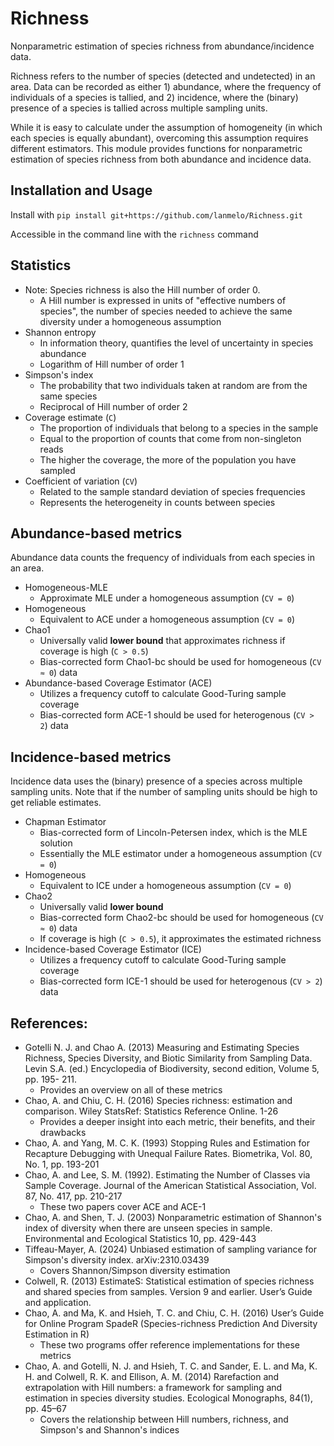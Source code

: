 # Richness

Nonparametric estimation of species richness from abundance/incidence data.

Richness refers to the number of species (detected and undetected) in an area.
Data can be recorded as either 1) abundance, where the frequency of individuals
of a species is tallied, and 2) incidence, where the (binary) presence of a
species is tallied across multiple sampling units.

While it is easy to calculate under the assumption of homogeneity
(in which each species is equally abundant),
overcoming this assumption requires different estimators.
This module provides functions for nonparametric estimation of species richness
from both abundance and incidence data.

## Installation and Usage
Install with `pip install git+https://github.com/lanmelo/Richness.git`

Accessible in the command line with the `richness` command

## Statistics
* Note: Species richness is also the Hill number of order 0.
    * A Hill number is expressed in units of "effective numbers of species",
    the number of species needed to achieve the same diversity under a homogeneous assumption
* Shannon entropy
    * In information theory, quantifies the level of uncertainty in species abundance
    * Logarithm of Hill number of order 1
* Simpson's index
    * The probability that two individuals taken at random are from the same species
    * Reciprocal of Hill number of order 2
* Coverage estimate (`C`)
    * The proportion of individuals that belong to a species in the sample
    * Equal to the proportion of counts that come from non-singleton reads
    * The higher the coverage, the more of the population you have sampled
* Coefficient of variation (`CV`)
    * Related to the sample standard deviation of species frequencies
    * Represents the heterogeneity in counts between species

## Abundance-based metrics
Abundance data counts the frequency of individuals from each species in an area.
* Homogeneous-MLE
    * Approximate MLE under a homogeneous assumption (`CV = 0`)
* Homogeneous
    * Equivalent to ACE under a homogeneous assumption (`CV = 0`)
* Chao1
    * Universally valid **lower bound** that approximates richness if coverage is high (`C > 0.5`)
    * Bias-corrected form Chao1-bc should be used for homogeneous (`CV ≈ 0`) data
* Abundance-based Coverage Estimator (ACE)
    * Utilizes a frequency cutoff to calculate Good-Turing sample coverage
    * Bias-corrected form ACE-1 should be used for heterogenous (`CV > 2`) data

## Incidence-based metrics
Incidence data uses the (binary) presence of a species across multiple sampling units.
Note that if the number of sampling units should be high to get reliable estimates.
* Chapman Estimator
    * Bias-corrected form of Lincoln-Petersen index, which is the MLE solution
    * Essentially the MLE estimator under a homogeneous assumption (`CV = 0`)
* Homogeneous
    * Equivalent to ICE under a homogeneous assumption (`CV = 0`)
* Chao2
    * Universally valid **lower bound**
    * Bias-corrected form Chao2-bc should be used for homogeneous (`CV ≈ 0`) data
    * If coverage is high (`C > 0.5`), it approximates the estimated richness
* Incidence-based Coverage Estimator (ICE)
    * Utilizes a frequency cutoff to calculate Good-Turing sample coverage
    * Bias-corrected form ICE-1 should be used for heterogenous (`CV > 2`) data

## References:
* Gotelli N. J. and Chao A. (2013) Measuring and Estimating Species Richness, Species Diversity, and Biotic Similarity from Sampling Data. Levin S.A. (ed.) Encyclopedia of Biodiversity, second edition, Volume 5, pp. 195- 211.
    * Provides an overview on all of these metrics
* Chao, A. and Chiu, C. H. (2016) Species richness: estimation and comparison. Wiley StatsRef: Statistics Reference Online. 1-26
    * Provides a deeper insight into each metric, their benefits, and their drawbacks
* Chao, A. and Yang, M. C. K. (1993) Stopping Rules and Estimation for Recapture Debugging with Unequal Failure Rates. Biometrika, Vol. 80, No. 1, pp. 193-201
* Chao, A. and Lee, S. M. (1992). Estimating the Number of Classes via Sample Coverage. Journal of the American Statistical Association, Vol. 87, No. 417, pp. 210-217
    * These two papers cover ACE and ACE-1
* Chao, A. and Shen, T. J. (2003) Nonparametric estimation of Shannon's index of diversity when there are unseen species in sample. Environmental and Ecological Statistics 10, pp. 429-443
* Tiffeau-Mayer, A. (2024) Unbiased estimation of sampling variance for Simpson's diversity index. arXiv:2310.03439
    * Covers Shannon/Simpson diversity estimation
* Colwell, R. (2013) EstimateS: Statistical estimation of species richness and shared species from samples. Version 9 and earlier. User’s Guide and application.
* Chao, A. and Ma, K. and Hsieh, T. C. and Chiu, C. H. (2016) User’s Guide for Online Program SpadeR (Species-richness Prediction And Diversity Estimation in R)
    * These two programs offer reference implementations for these metrics
* Chao, A. and Gotelli, N. J. and Hsieh, T. C. and Sander, E. L. and Ma, K. H. and Colwell, R. K. and Ellison, A. M. (2014) Rarefaction and extrapolation with Hill numbers: a framework for sampling and estimation in species diversity studies. Ecological Monographs, 84(1), pp. 45–67
    * Covers the relationship between Hill numbers, richness, and Simpson's and Shannon's indices
